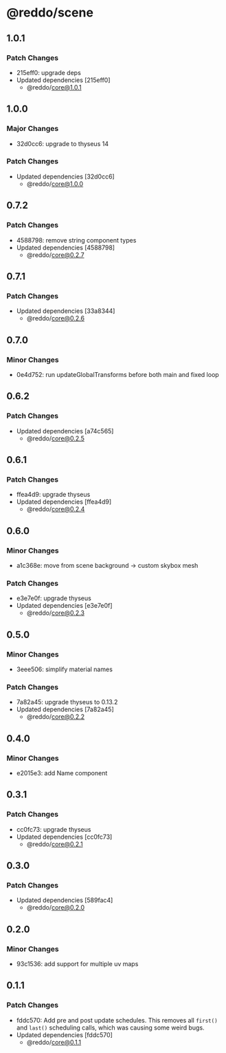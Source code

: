 # @reddo/scene

## 1.0.1

### Patch Changes

- 215eff0: upgrade deps
- Updated dependencies [215eff0]
  - @reddo/core@1.0.1

## 1.0.0

### Major Changes

- 32d0cc6: upgrade to thyseus 14

### Patch Changes

- Updated dependencies [32d0cc6]
  - @reddo/core@1.0.0

## 0.7.2

### Patch Changes

- 4588798: remove string component types
- Updated dependencies [4588798]
  - @reddo/core@0.2.7

## 0.7.1

### Patch Changes

- Updated dependencies [33a8344]
  - @reddo/core@0.2.6

## 0.7.0

### Minor Changes

- 0e4d752: run updateGlobalTransforms before both main and fixed loop

## 0.6.2

### Patch Changes

- Updated dependencies [a74c565]
  - @reddo/core@0.2.5

## 0.6.1

### Patch Changes

- ffea4d9: upgrade thyseus
- Updated dependencies [ffea4d9]
  - @reddo/core@0.2.4

## 0.6.0

### Minor Changes

- a1c368e: move from scene background -> custom skybox mesh

### Patch Changes

- e3e7e0f: upgrade thyseus
- Updated dependencies [e3e7e0f]
  - @reddo/core@0.2.3

## 0.5.0

### Minor Changes

- 3eee506: simplify material names

### Patch Changes

- 7a82a45: upgrade thyseus to 0.13.2
- Updated dependencies [7a82a45]
  - @reddo/core@0.2.2

## 0.4.0

### Minor Changes

- e2015e3: add Name component

## 0.3.1

### Patch Changes

- cc0fc73: upgrade thyseus
- Updated dependencies [cc0fc73]
  - @reddo/core@0.2.1

## 0.3.0

### Patch Changes

- Updated dependencies [589fac4]
  - @reddo/core@0.2.0

## 0.2.0

### Minor Changes

- 93c1536: add support for multiple uv maps

## 0.1.1

### Patch Changes

- fddc570: Add pre and post update schedules. This removes all `first()` and `last()` scheduling calls, which was causing some weird bugs.
- Updated dependencies [fddc570]
  - @reddo/core@0.1.1
